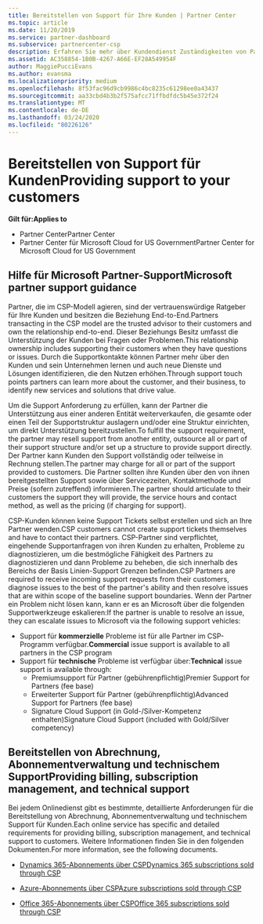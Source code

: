 ```yaml
---
title: Bereitstellen von Support für Ihre Kunden | Partner Center
ms.topic: article
ms.date: 11/20/2019
ms.service: partner-dashboard
ms.subservice: partnercenter-csp
description: Erfahren Sie mehr über Kundendienst Zuständigkeiten von Partnern im CSP-Programm.
ms.assetid: AC358854-1B0B-4267-A66E-EF28A549954F
author: MaggiePucciEvans
ms.author: evansma
ms.localizationpriority: medium
ms.openlocfilehash: 8f53fac96d9cb9986c4bc8235c61298ee0a43437
ms.sourcegitcommit: aa33cbd4b3b2f575afcc71ffbdfdc5b45e372f24
ms.translationtype: MT
ms.contentlocale: de-DE
ms.lasthandoff: 03/24/2020
ms.locfileid: "80226126"
---
```

# <a name="providing-support-to-your-customers"></a><span data-ttu-id="43844-103">Bereitstellen von Support für Kunden</span><span class="sxs-lookup"><span data-stu-id="43844-103">Providing support to your customers</span></span>

<span data-ttu-id="43844-104">**Gilt für:**</span><span class="sxs-lookup"><span data-stu-id="43844-104">**Applies to**</span></span>

-  <span data-ttu-id="43844-105">Partner Center</span><span class="sxs-lookup"><span data-stu-id="43844-105">Partner Center</span></span>
-  <span data-ttu-id="43844-106">Partner Center für Microsoft Cloud for US Government</span><span class="sxs-lookup"><span data-stu-id="43844-106">Partner Center for Microsoft Cloud for US Government</span></span>


## <a name="microsoft-partner-support-guidance"></a><span data-ttu-id="43844-107">Hilfe für Microsoft Partner-Support</span><span class="sxs-lookup"><span data-stu-id="43844-107">Microsoft partner support guidance</span></span>

<span data-ttu-id="43844-108">Partner, die im CSP-Modell agieren, sind der vertrauenswürdige Ratgeber für Ihre Kunden und besitzen die Beziehung End-to-End.</span><span class="sxs-lookup"><span data-stu-id="43844-108">Partners transacting in the CSP model are the trusted advisor to their customers and own the relationship end-to-end.</span></span> <span data-ttu-id="43844-109">Dieser Beziehungs Besitz umfasst die Unterstützung der Kunden bei Fragen oder Problemen.</span><span class="sxs-lookup"><span data-stu-id="43844-109">This relationship ownership includes supporting their customers when they have questions or issues.</span></span> <span data-ttu-id="43844-110">Durch die Supportkontakte können Partner mehr über den Kunden und sein Unternehmen lernen und auch neue Dienste und Lösungen identifizieren, die den Nutzen erhöhen.</span><span class="sxs-lookup"><span data-stu-id="43844-110">Through support touch points partners can learn more about the customer, and their business, to identify new services and solutions that drive value.</span></span>

<span data-ttu-id="43844-111">Um die Support Anforderung zu erfüllen, kann der Partner die Unterstützung aus einer anderen Entität weiterverkaufen, die gesamte oder einen Teil der Supportstruktur auslagern und/oder eine Struktur einrichten, um direkt Unterstützung bereitzustellen.</span><span class="sxs-lookup"><span data-stu-id="43844-111">To fulfill the support requirement, the partner may resell support from another entity, outsource all or part of their support structure and/or set up a structure to provide support directly.</span></span>  <span data-ttu-id="43844-112">Der Partner kann Kunden den Support vollständig oder teilweise in Rechnung stellen.</span><span class="sxs-lookup"><span data-stu-id="43844-112">The partner may charge for all or part of the support provided to customers.</span></span> <span data-ttu-id="43844-113">Die Partner sollten ihre Kunden über den von ihnen bereitgestellten Support sowie über Servicezeiten, Kontaktmethode und Preise (sofern zutreffend) informieren.</span><span class="sxs-lookup"><span data-stu-id="43844-113">The partner should articulate to their customers the support they will provide, the service hours and contact method, as well as the pricing (if charging for support).</span></span> 

<span data-ttu-id="43844-114">CSP-Kunden können keine Support Tickets selbst erstellen und sich an Ihre Partner wenden.</span><span class="sxs-lookup"><span data-stu-id="43844-114">CSP customers cannot create support tickets themselves and have to contact their partners.</span></span> <span data-ttu-id="43844-115">CSP-Partner sind verpflichtet, eingehende Supportanfragen von ihren Kunden zu erhalten, Probleme zu diagnostizieren, um die bestmögliche Fähigkeit des Partners zu diagnostizieren und dann Probleme zu beheben, die sich innerhalb des Bereichs der Basis Linien-Support Grenzen befinden.</span><span class="sxs-lookup"><span data-stu-id="43844-115">CSP Partners are required to receive incoming support requests from their customers, diagnose issues to the best of the partner's ability and then resolve issues that are within scope of the baseline support boundaries.</span></span> <span data-ttu-id="43844-116">Wenn der Partner ein Problem nicht lösen kann, kann er es an Microsoft über die folgenden Supportwerkzeuge eskalieren:</span><span class="sxs-lookup"><span data-stu-id="43844-116">If the partner is unable to resolve an issue, they can escalate issues to Microsoft via the following support vehicles:</span></span>

- <span data-ttu-id="43844-117">Support für **kommerzielle** Probleme ist für alle Partner im CSP-Programm verfügbar.</span><span class="sxs-lookup"><span data-stu-id="43844-117">**Commercial** issue support is available to all partners in the CSP program</span></span>
-   <span data-ttu-id="43844-118">Support für **technische** Probleme ist verfügbar über:</span><span class="sxs-lookup"><span data-stu-id="43844-118">**Technical** issue support is available through:</span></span>
    -   <span data-ttu-id="43844-119">Premiumsupport für Partner (gebührenpflichtig)</span><span class="sxs-lookup"><span data-stu-id="43844-119">Premier Support for Partners (fee base)</span></span>
    -   <span data-ttu-id="43844-120">Erweiterter Support für Partner (gebührenpflichtig)</span><span class="sxs-lookup"><span data-stu-id="43844-120">Advanced Support for Partners (fee base)</span></span>
    -   <span data-ttu-id="43844-121">Signature Cloud Support (in Gold-/Silver-Kompetenz enthalten)</span><span class="sxs-lookup"><span data-stu-id="43844-121">Signature Cloud Support (included with Gold/Silver competency)</span></span>

## <a name="providing-billing-subscription-management-and-technical-support"></a><span data-ttu-id="43844-122">Bereitstellen von Abrechnung, Abonnementverwaltung und technischem Support</span><span class="sxs-lookup"><span data-stu-id="43844-122">Providing billing, subscription management, and technical support</span></span> 

<span data-ttu-id="43844-123">Bei jedem Onlinedienst gibt es bestimmte, detaillierte Anforderungen für die Bereitstellung von Abrechnung, Abonnementverwaltung und technischem Support für Kunden.</span><span class="sxs-lookup"><span data-stu-id="43844-123">Each online service has specific and detailed requirements for providing billing, subscription management, and technical support to customers.</span></span> <span data-ttu-id="43844-124">Weitere Informationen finden Sie in den folgenden Dokumenten.</span><span class="sxs-lookup"><span data-stu-id="43844-124">For more information, see the following documents.</span></span>

-   [<span data-ttu-id="43844-125">Dynamics 365-Abonnements über CSP</span><span class="sxs-lookup"><span data-stu-id="43844-125">Dynamics 365 subscriptions sold through CSP</span></span>](https://www.microsoftpartnercommunity.com/t5/CSP/Microsoft-Partner-Support-Guidance/m-p/5262#M30)

-   [<span data-ttu-id="43844-126">Azure-Abonnements über CSP</span><span class="sxs-lookup"><span data-stu-id="43844-126">Azure subscriptions sold through CSP</span></span>](https://www.microsoftpartnercommunity.com/t5/CSP/Microsoft-Partner-Support-Guidance/m-p/5263#M31)

-   [<span data-ttu-id="43844-127">Office 365-Abonnements über CSP</span><span class="sxs-lookup"><span data-stu-id="43844-127">Office 365 subscriptions sold through CSP</span></span>](https://www.microsoftpartnercommunity.com/t5/CSP/Microsoft-Partner-Support-Guidance/m-p/5264#M32)



 

 



